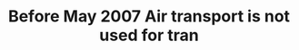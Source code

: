 ---
title: Before May 2007 Air transport is not used for tran
longTitle: 'Before May 2007, "Air transport" is not used for transportation of passengers.'
tags:
- gccommon
historyNote:
- "[[Air transport]]"
---